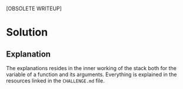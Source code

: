 [OBSOLETE WRITEUP]

# Solution

## Explanation

The explanations resides in the inner working of the stack both for the variable of a function and its arguments.
Everything is explained in the resources linked in the `CHALLENGE.md` file.
